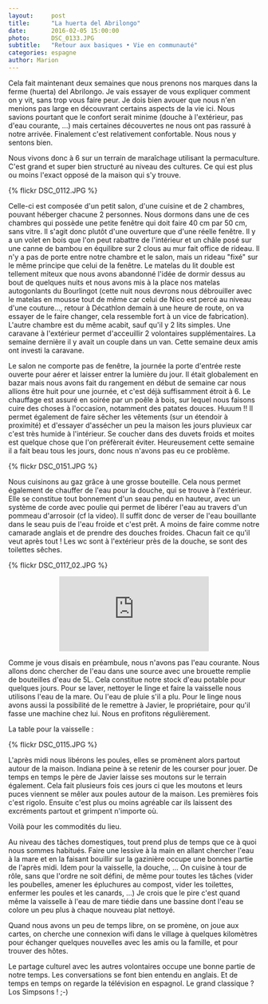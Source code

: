 ```yaml
---
layout:     post
title:      "La huerta del Abrilongo"
date:       2016-02-05 15:00:00
photo:      DSC_0133.JPG
subtitle:   "Retour aux basiques • Vie en communauté"
categories: espagne
author: Marion
---
```


Cela fait maintenant deux semaines que nous prenons nos marques dans la ferme (huerta) del Abrilongo. Je vais essayer de vous expliquer comment on y vit, sans trop vous faire peur. Je dois bien avouer que nous n'en menions pas large en découvrant certains aspects de la vie ici. Nous savions pourtant que le confort serait minime (douche à l'extérieur, pas d'eau courante, ...) mais certaines découvertes ne nous ont pas rassuré à notre arrivée. Finalement c'est relativement confortable. Nous nous y sentons bien.

Nous vivons donc à 6 sur un terrain de maraîchage utilisant la permaculture. C'est grand et super bien structuré au niveau des cultures. Ce qui est plus ou moins l'exact opposé de la maison qui s'y trouve.

{% flickr DSC_0112.JPG %}

Celle-ci est composée d'un petit salon, d'une cuisine et de 2 chambres, pouvant héberger chacune 2 personnes. Nous dormons dans une de ces chambres qui possède une petite fenêtre qui doit faire 40 cm par 50 cm, sans vitre. Il s'agit donc plutôt d'une ouverture que d'une réelle fenêtre. Il y a un volet en bois que l'on peut rabattre de l'intérieur et un châle posé sur une canne de bambou en équilibre sur 2 clous au mur fait office de rideau. Il n'y a pas de porte entre notre chambre et le salon, mais un rideau "fixé" sur le même principe que celui de la fenêtre. Le matelas du lit double est tellement miteux que nous avons abandonné l'idée de dormir dessus au bout de quelques nuits et nous avons mis à la place nos matelas autogonlants du Bourlingot (cette nuit nous devrons nous débrouiller avec le matelas en mousse tout de même car celui de Nico est percé au niveau d'une couture..., retour à Décathlon demain à une heure de route, on va essayer de le faire changer, cela ressemble fort à un vice de fabrication).
L'autre chambre est du même acabit, sauf qu'il y 2 lits simples.
Une caravane à l'extérieur permet d'acceuillir 2 volontaires supplémentaires. La semaine dernière il y avait un couple dans un van. Cette semaine deux amis ont investi la caravane.

Le salon ne comporte pas de fenêtre, la journée la porte d'entrée reste ouverte pour aérer et laisser entrer la lumière du jour. Il était globalement en bazar mais nous avons fait du rangement en début de semaine car nous allions être huit pour une journée, et c'est déjà suffisamment étroit à 6.
Le chauffage est assuré en soirée par un poêle à bois, sur lequel nous faisons cuire des choses à l'occasion, notamment des patates douces. Huuum !! Il permet également de faire sêcher les vêtements (sur un étendoir à proximité) et d'essayer d'assécher un peu la maison les jours pluvieux car c'est très humide à l'intérieur. Se coucher dans des duvets froids et moites est quelque chose que l'on préfèrerait éviter. Heureusement cette semaine il a fait beau tous les jours, donc nous n'avons pas eu ce problème.

{% flickr DSC_0151.JPG %}

Nous cuisinons au gaz grâce à une grosse bouteille. Cela nous permet également de chauffer de l'eau pour la douche, qui se trouve à l'extérieur. Elle se constitue tout bonnement d'un seau pendu en hauteur, avec un système de corde avec poulie qui permet de libérer l'eau au travers d'un pommeau d'arrosoir (cf la video). Il suffit donc de verser de l'eau bouillante dans le seau puis de l'eau froide et c'est prêt. A moins de faire comme notre camarade anglais et de prendre des douches froides. Chacun fait ce qu'il veut après tout !
Les wc sont à l'extérieur près de la douche, se sont des toilettes sêches.

{% flickr DSC_0117_02.JPG %}

<center>
  <div class="embed-container">
    <iframe src="https://www.youtube.com/embed/98D_4eb5rqA" frameborder="0" allowfullscreen></iframe>
  </div>
</center>

Comme je vous disais en préambule, nous n'avons pas l'eau courante. Nous allons donc chercher de l'eau dans une source avec une brouette remplie de bouteilles d'eau de 5L. Cela constitue notre stock d'eau potable pour quelques jours. Pour se laver, nettoyer le linge et faire la vaisselle nous utilisons l'eau de la mare. Ou l'eau de pluie s'il a plu. Pour le linge nous avons aussi la possibilité de le remettre à Javier, le propriétaire, pour qu'il fasse une machine chez lui. Nous en profitons régulièrement.

La table pour la vaisselle :

{% flickr DSC_0115.JPG %}

L'après midi nous libérons les poules, elles se promènent alors partout autour de la maison. Indiana peine à se retenir de les courser pour jouer. De temps en temps le père de Javier laisse ses moutons sur le terrain également. Cela fait plusieurs fois ces jours ci que les moutons et leurs puces viennent se mêler aux poules autour de la maison. Les premières fois c'est rigolo. Ensuite c'est plus ou moins agréable car ils laissent des excréments partout et grimpent n'importe où.

Voilà pour les commodités du lieu.

Au niveau des tâches domestiques, tout prend plus de temps que ce à quoi nous sommes habitués. Faire une lessive à la main en allant chercher l'eau à la mare et en la faisant bouillir sur la gazinière occupe une bonnes partie de l'après midi. Idem pour la vaisselle, la douche, ... On cuisine à tour de rôle, sans que l'ordre ne soit défini, de même pour toutes les tâches (vider les poubelles, amener les épluchures au compost, vider les toilettes, enfermer les poules et les canards, ...)
Je crois que le pire c'est quand même la vaisselle à l'eau de mare tiédie dans une bassine dont l'eau se colore un peu plus à chaque nouveau plat nettoyé.

Quand nous avons un peu de temps libre, on se promène, on joue aux cartes, on cherche une connexion wifi dans le village à quelques kilomètres pour échanger quelques nouvelles avec les amis ou la famille, et pour trouver des hôtes.

Le partage culturel avec les autres volontaires occupe une bonne partie de notre temps. Les conversations se font bien entendu en anglais. Et de temps en temps on regarde la télévision en espagnol. Le grand classique ? Los Simpsons !  ;-)
